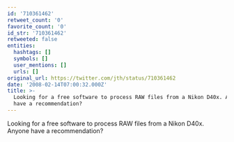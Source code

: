 ```yaml
---
id: '710361462'
retweet_count: '0'
favorite_count: '0'
id_str: '710361462'
retweeted: false
entities:
  hashtags: []
  symbols: []
  user_mentions: []
  urls: []
original_url: https://twitter.com/jth/status/710361462
date: '2008-02-14T07:00:32.000Z'
title: >-
  Looking for a free software to process RAW files from a Nikon D40x. Anyone
  have a recommendation?
---
```


Looking for a free software to process RAW files from a Nikon D40x. Anyone have a recommendation?